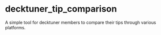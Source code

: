 # decktuner_tip_comparison
A simple tool for decktuner members to compare their tips through various platforms.
